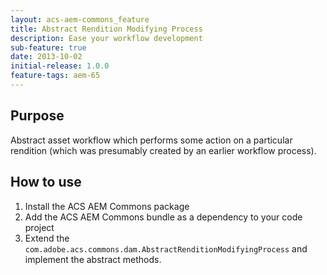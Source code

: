 ```yaml
---
layout: acs-aem-commons_feature
title: Abstract Rendition Modifying Process
description: Ease your workflow development
sub-feature: true
date: 2013-10-02
initial-release: 1.0.0
feature-tags: aem-65
---
```


## Purpose

Abstract asset workflow which performs some action on a particular rendition (which was presumably created by an earlier workflow process).

## How to use

1. Install the ACS AEM Commons package
2. Add the ACS AEM Commons bundle as a dependency to your code project
3. Extend the `com.adobe.acs.commons.dam.AbstractRenditionModifyingProcess` and implement the abstract methods.
